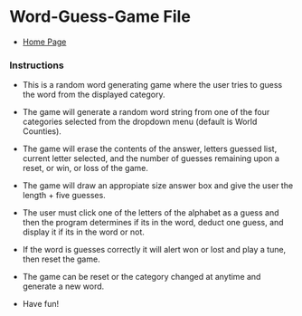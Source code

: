 # Word-Guess-Game File

* [Home Page](https://ocskier.github.io/Word-Guess-Game)

### Instructions

* This is a random word generating game where the user tries to guess the word 
from the displayed category.

* The game will generate a random word string from one of the four categories selected from the dropdown menu (default is World Counties).

* The game will erase the contents of the answer, letters guessed list, current letter selected, and the number of guesses remaining upon a reset, or win, or loss of the game.

* The game will draw an appropiate size answer box and give the user the length + five guesses.

* The user must click one of the letters of the alphabet as a guess and then the program determines if its in the word, deduct one guess, and display it if its in the word or not.

* If the word is guesses correctly it will alert won or lost and play a tune, then reset the game.

* The game can be reset or the category changed at anytime and generate a new word.

* Have fun!
